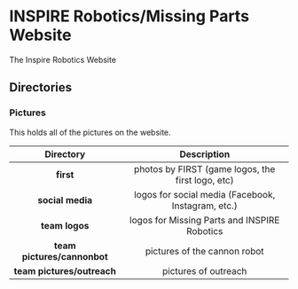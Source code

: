 
# INSPIRE Robotics/Missing Parts Website

The Inspire Robotics Website

## Directories

### Pictures
This holds all of the pictures on the website.


| Directory    | Description   |
|:-------------:|:-------------:|
|**first**| photos by FIRST (game logos, the first logo, etc)|
|**social media**|logos for social media (Facebook, Instagram, etc.)|
|**team logos**|logos for Missing Parts and INSPIRE Robotics|
|**team pictures/cannonbot**| pictures of the cannon robot|
|**team pictures/outreach**|pictures of outreach|